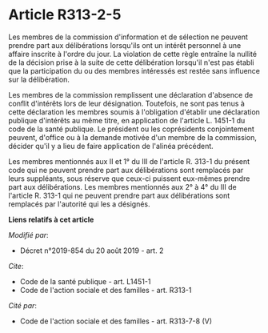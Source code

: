 # Article R313-2-5

Les membres de la commission d'information et de sélection ne peuvent prendre part aux délibérations lorsqu'ils ont un
intérêt personnel à une affaire inscrite à l'ordre du jour. La violation de cette règle entraîne la nullité de la décision
prise à la suite de cette délibération lorsqu'il n'est pas établi que la participation du ou des membres intéressés est
restée sans influence sur la délibération.

Les membres de la commission remplissent une déclaration d'absence de conflit d'intérêts lors de leur désignation. Toutefois,
ne sont pas tenus à cette déclaration les membres soumis à l'obligation d'établir une déclaration publique d'intérêts au même
titre, en application de l'article L. 1451-1 du code de la santé publique. Le président ou les coprésidents conjointement
peuvent, d'office ou à la demande motivée d'un membre de la commission, décider qu'il y a lieu de faire application de
l'alinéa précédent.

Les membres mentionnés aux II et 1° du III de l'article R. 313-1  du présent code qui ne peuvent prendre part aux
délibérations sont remplacés par leurs suppléants, sous réserve que ceux-ci puissent eux-mêmes prendre part aux
délibérations. Les membres mentionnés aux 2° à 4° du III de l'article R. 313-1 qui ne peuvent prendre part aux délibérations
sont remplacés par l'autorité qui les a désignés.

**Liens relatifs à cet article**

_Modifié par_:

  - Décret n°2019-854 du 20 août 2019 - art. 2

_Cite_:

  - Code de la santé publique - art. L1451-1
  - Code de l'action sociale et des familles - art. R313-1

_Cité par_:

  - Code de l'action sociale et des familles - art. R313-7-8 (V)
